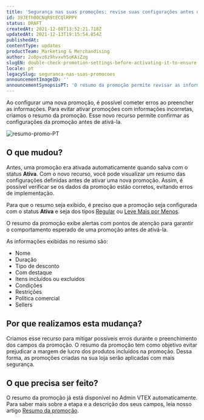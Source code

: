 ```yaml
---
title: 'Segurança nas suas promoções: revise suas configurações antes de ativá-las'
id: 39JEfh00CNqR9tECQlRPPY
status: DRAFT
createdAt: 2021-12-08T13:52:21.718Z
updatedAt: 2021-12-13T19:15:54.854Z
publishedAt: 
contentType: updates
productTeam: Marketing & Merchandising
author: 2o8pvz6z9hvxvhSoKAiZzg
slugEN: double-check-promotion-settings-before-activating-it-to-ensure-security1
locale: pt
legacySlug: seguranca-nas-suas-promocoes
announcementImageID: ''
announcementSynopsisPT: 'O resumo da promoção permite revisar as informações de uma promoção antes de ativá-la e evitar erros na configuração'
---
```


Ao configurar uma nova promoção, é possível cometer erros ao preencher as informações. Para evitar ativar promoções com informações incorretas, criamos o resumo da promoção. Esse novo recurso permite confirmar as configurações da promoção antes de ativá-la.

![resumo-promo-PT](//images.contentful.com/alneenqid6w5/5dJybcC7bLKUDnhP2r6ezx/3497411cbf0f85ec694c6cc0cfda602f/image.png)

## O que mudou?
Antes, uma promoção era ativada automaticamente quando salva com o status **Ativa**. Com o novo recurso, você pode visualizar um resumo das configurações definidas antes de ativar uma nova promoção. Assim, é possível verificar se os dados da promoção estão corretos, evitando erros de implementação.

Para que o resumo seja exibido, é preciso que a promoção seja configurada com o status **Ativa** e seja dos tipos [Regular](https://help.vtex.com/pt/tracks/promocoes--6asfF1vFYiZgTQtOzwJchR/7FjbeZdE2KMwk5L1t98pZI) ou [Leve Mais por Menos](https://help.vtex.com/pt/tutorial/leve-mais-por-menos--tutorials_325).

O resumo da promoção exibe alertas com pontos de atenção para garantir o comportamento esperado de uma promoção antes de ativá-la.

As informações exibidas no resumo são:

- Nome
- Duração
- Tipo de desconto
- Com destaque
- Itens incluídos ou excluídos
- Condições
- Restrições
- Política comercial
- Sellers

## Por que realizamos esta mudança?
Criamos esse recurso para mitigar possíveis erros durante o preenchimento dos campos da promoção. O resumo da promoção tem como objetivo evitar prejudicar a margem de lucro dos produtos incluídos na promoção. Dessa forma, as promoções criadas na sua loja  serão aplicadas com mais segurança.

## O que precisa ser feito?
O resumo da promoção já está disponível no Admin VTEX automaticamente. Para saber mais sobre a etapa e a descrição dos seus campos, leia nosso artigo [Resumo da promoção](https://help.vtex.com/pt/tutorial/resumo-da-promocao--7aSxktBrFi4sUSmuSafZ4h).

